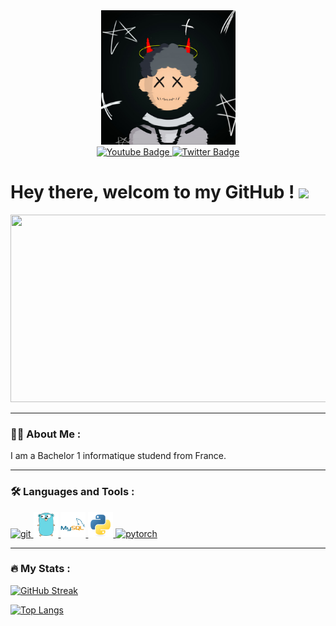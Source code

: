 <div id="header" align="center">
  <img src="Photo_profile.jpeg" width="215"/>
</div>

<div id="badges"  align="center">
  <a href="https://www.youtube.com/channel/UCZ2DiFIMp7pD6Bn8q8Gg2iwL">
    <img src="https://img.shields.io/badge/YouTube-red?style=for-the-badge&logo=youtube&logoColor=white" alt="Youtube Badge"/>
  </a>
  <a href="https://twitter.com/Lit0pain">
    <img src="https://img.shields.io/badge/Twitter-blue?style=for-the-badge&logo=twitter&logoColor=white" alt="Twitter Badge"/>
  </a>
</div>

<h1>
  Hey there, welcom to my GitHub !
  <img src="https://media.giphy.com/media/hvRJCLFzcasrR4ia7z/giphy.gif" width="30px"/>
</h1>

<div align="center">
  <img src="https://media.giphy.com/media/bpmNf92LmkoMw/giphy.gif" width="600" height="300"/>
</div>

---

### :woman_technologist: About Me :
I am a Bachelor 1 informatique studend from France.

---

### :hammer_and_wrench: Languages and Tools :
<p align="left"> <a href="https://git-scm.com/" target="_blank" rel="noreferrer"> <img src="https://www.vectorlogo.zone/logos/git-scm/git-scm-icon.svg" alt="git" width="40" height="40"/> </a> <a href="https://golang.org" target="_blank" rel="noreferrer"> <img src="https://raw.githubusercontent.com/devicons/devicon/master/icons/go/go-original.svg" alt="go" width="40" height="40"/> </a> <a href="https://www.mysql.com/" target="_blank" rel="noreferrer"> <img src="https://raw.githubusercontent.com/devicons/devicon/master/icons/mysql/mysql-original-wordmark.svg" alt="mysql" width="40" height="40"/> </a> <a href="https://www.python.org" target="_blank" rel="noreferrer"> <img src="https://raw.githubusercontent.com/devicons/devicon/master/icons/python/python-original.svg" alt="python" width="40" height="40"/> </a> <a href="https://pytorch.org/" target="_blank" rel="noreferrer"> <img src="https://www.vectorlogo.zone/logos/pytorch/pytorch-icon.svg" alt="pytorch" width="40" height="40"/> </a> </p>

---

### :fire: My Stats :
[![GitHub Streak](http://github-readme-streak-stats.herokuapp.com?user=CalvoTom&theme=dark&background=000000)](https://git.io/streak-stats)

[![Top Langs](https://github-readme-stats.vercel.app/api/top-langs/?username=CalvoTom&layout=compact&theme=vision-friendly-dark)](https://github.com/anuraghazra/github-readme-stats)